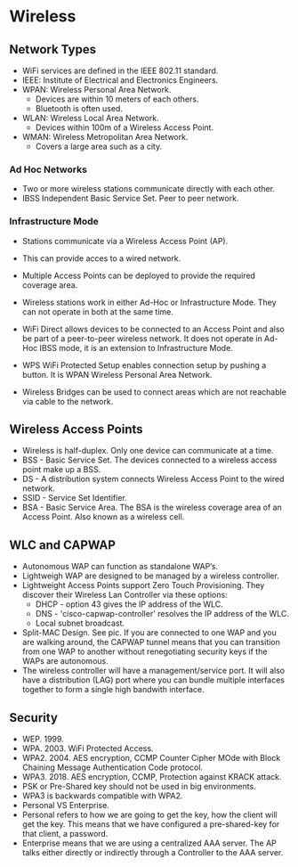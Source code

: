 # Wireless #
## Network Types ##
- WiFi services are defined in the IEEE 802.11 standard.
- IEEE: Institute of Electrical and Electronics Engineers.
- WPAN: Wireless Personal Area Network.
	- Devices are within 10 meters of each others.
	- Bluetooth is often used.
- WLAN: Wireless Local Area Network.
	- Devices within 100m of a Wireless Access Point.
- WMAN: Wireless Metropolitan Area Network.
	- Covers a large area such as a city.

### Ad Hoc Networks ###
- Two or more wireless stations communicate directly with each other.
- IBSS Independent Basic Service Set. Peer to peer network.

### Infrastructure Mode ###
- Stations communicate via a Wireless Access Point (AP).
- This can provide acces to a wired network.
- Multiple Access Points can be deployed to provide the required coverage area.

- Wireless stations work in either Ad-Hoc or Infrastructure Mode. They can not operate in both at the same time.
- WiFi Direct allows devices to be connected to an Access Point and also be part of a peer-to-peer wireless network. It does not operate in Ad-Hoc IBSS mode, it is an extension to Infrastructure Mode.
- WPS WiFi Protected Setup enables connection setup by pushing a button. It is WPAN Wireless Personal Area Network.

- Wireless Bridges can be used to connect areas which are not reachable via cable to the network.

## Wireless Access Points ##
- Wireless is half-duplex. Only one device can communicate at a time.
- BSS - Basic Service Set. The devices connected to a wireless access point make up a BSS.
- DS - A distribution system connects Wireless Access Point to the wired network.
- SSID - Service Set Identifier.
- BSA - Basic Service Area. The BSA is the wireless coverage area of an Access Point. Also known as a wireless cell.

## WLC and CAPWAP ##
- Autonomous WAP can function as standalone WAP’s.
- Lightweigh WAP are designed to be managed by a wireless controller.
- Lightweight Access Points support Zero Touch Provisioning. They discover their Wireless Lan Controller via these options:
	- DHCP - option 43 gives the IP address of the WLC.
	- DNS - 'cisco-capwap-controller' resolves the IP address of the WLC.
	- Local subnet broadcast.
- Split-MAC Design. See pic. If you are connected to one WAP and you are walking around, the CAPWAP tunnel means that you can transition from one WAP to another without renegotiating security keys if the WAPs are autonomous.
- The wireless controller will have a management/service port. It will also have a distribution (LAG) port where you can bundle multiple interfaces together to form a single high bandwith interface.

## Security ##
- WEP. 1999.
- WPA. 2003. WiFi Protected Access. 
- WPA2. 2004. AES encryption, CCMP Counter Cipher MOde with Block Chaining Message Authentication Code protocol.
- WPA3. 2018. AES encryption, CCMP, Protection against KRACK attack.
- PSK or Pre-Shared key should not be used in big environments.
- WPA3 is backwards compatible with WPA2.
- Personal VS Enterprise.
- Personal refers to how we are going to get the key, how the client will get the key. This means that we have configured a pre-shared-key for that client, a password.
- Enterprise means that we are using a centralized AAA server. The AP talks either directly or indirectly through a Controller to the AAA server.